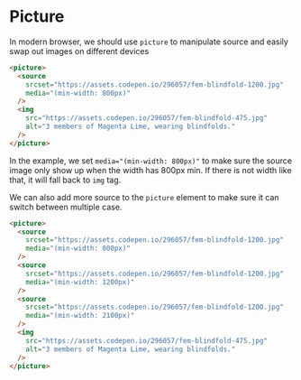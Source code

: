 # Picture

In modern browser, we should use `picture` to manipulate source and easily swap out images on different devices

```html
<picture>
  <source
    srcset="https://assets.codepen.io/296057/fem-blindfold-1200.jpg"
    media="(min-width: 800px)"
  />
  <img
    src="https://assets.codepen.io/296057/fem-blindfold-475.jpg"
    alt="3 members of Magenta Lime, wearing blindfolds."
  />
</picture>
```

In the example, we set `media="(min-width: 800px)"` to make sure the source image only show up when the width has 800px min. If there is not width like that, it will fall back to `img` tag.

We can also add more source to the `picture` element to make sure it can switch between multiple case.

```html
<picture>
  <source
    srcset="https://assets.codepen.io/296057/fem-blindfold-1200.jpg"
    media="(min-width: 800px)"
  />
  <source
    srcset="https://assets.codepen.io/296057/fem-blindfold-1200.jpg"
    media="(min-width: 1200px)"
  />
  <source
    srcset="https://assets.codepen.io/296057/fem-blindfold-1200.jpg"
    media="(min-width: 2100px)"
  />
  <img
    src="https://assets.codepen.io/296057/fem-blindfold-475.jpg"
    alt="3 members of Magenta Lime, wearing blindfolds."
  />
</picture>
```
